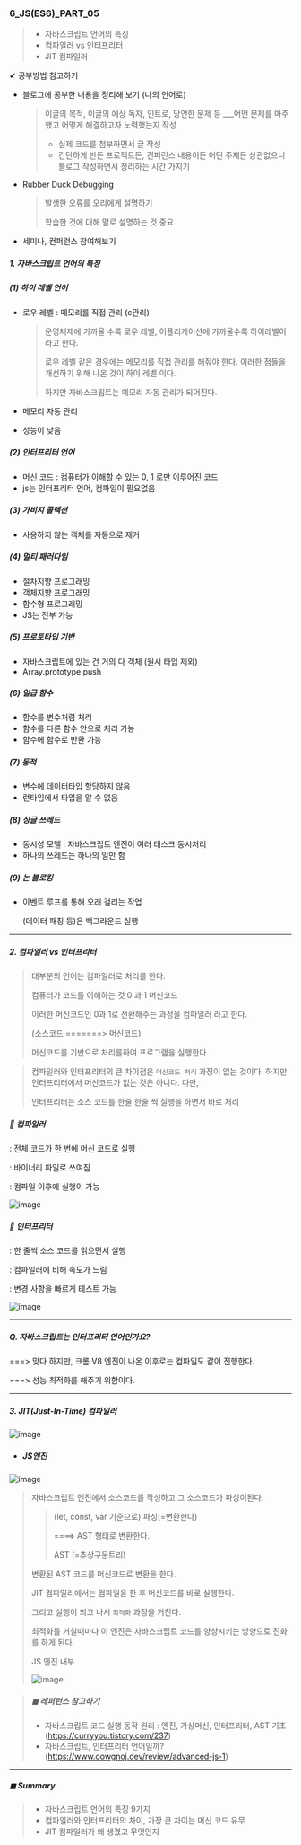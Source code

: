 ### 6_JS(ES6)_PART_05

> * 자바스크립트 언어의 특징
> * 컴파일러 vs 인터프리터 
> * JIT 컴파일러 



✔ 공부방법 참고하기 

* 블로그에 공부한 내용을 정리해 보기 (나의 언어로)

  > 이글의 목적, 이글의 예상 독자, 인트로, 당연한 문제 등
  > ___어떤 문제를 마주했고 어떻게 해결하고자 노력했는지 작성
  >
  > *  실제 코드를 첨부하면서 글 작성 
  > * 간단하게 만든 프로젝트든, 컨퍼런스 내용이든 어떤 주제든 상관없으니 블로그 작성하면서 정리하는 시간 가지기 

* Rubber Duck Debugging

  > 발생한 오류를 오리에게 설명하기 
  >
  > 학습한 것에 대해 말로 설명하는 것 중요 

* 세미나, 컨퍼런스 참여해보기 





##### 1. 자바스크립트 언어의 특징

##### (1) 하이 레벨 언어 

* 로우 레벨 : 메모리를 직접 관리 (c관리)

  > 운영체제에 가까울 수록 로우 레벨, 어플리케이션에 가까울수록 하이레벨이라고 한다. 
  >
  > 로우 레벨 같은 경우에는 메모리를 직접 관리를 해줘야 한다. 이러한 점들을 개선하기 위해 나온 것이 하이 레벨 이다. 
  >
  > 하지만 자바스크립트는 메모리 자동 관리가 되어진다. 

* 메모리 자동 관리 

* 성능이 낮음



##### (2) 인터프리터 언어 

* 머신 코드 : 컴퓨터가 이해할 수 있는 0, 1 로만 이루어진 코드 
* js는 인터프리터 언어, 컴파일이 필요없음 



##### (3) 가비지 콜렉션

* 사용하지 않는 객체를 자동으로 제거 



##### (4) 멀티 패러다임 

* 절차지향 프로그래밍 
* 객체지향 프로그래밍
* 함수형 프로그래밍
* JS는 전부 가능 



##### (5) 프로토타입 기반 

* 자바스크립트에 있는 건 거의 다 객체 (원시 타입 제외)
* Array.prototype.push 



##### (6) 일급 함수 

* 함수를 변수처럼 처리 
* 함수를 다른 함수 안으로 처리 가능
* 함수에 함수로 반환 가능 



##### (7) 동적 

* 변수에 데이터타입 할당하지 않음 
* 런타임에서 타입을 알 수 없음 



##### (8) 싱글 쓰레드 

* 동시성 모델 : 자바스크립트 엔진이 여러 태스크 동시처리 
* 하나의 쓰레드는 하나의 일만 함 



##### (9) 논 블로킹 

* 이벤트 루프를 통해 오래 걸리는 작업 

  (데이터 패칭 등)은 백그라운드 실행 



---



##### 2. 컴파일러 vs 인터프리터 

> 대부분의 언어는 컴파일러로 처리를 한다. 
>
> 컴퓨터가 코드를 이해하는 것 0 과 1 머신코드
>
> 이러한 머신코드인 0과 1로 전환해주는 과정을 컴파일러 라고 한다.
>
> (소스코드 =======> 머신코드)
>
> 머신코드를 기반으로 처리를하여 프로그램을 실행한다. 

> 컴파일러와 인터프리터의 큰 차이점은 `머신코드 처리` 과정이 없는 것이다. 하지만 인터프리터에서 머신코드가 없는 것은 아니다. 다만, 
>
> 인터프리터는 소스 코드를 한줄 한줄 씩 실행을 하면서 바로 처리

##### 🔻 컴파일러 

: 전체 코드가 한 번에 머신 코드로 실행

: 바이너리 파일로 쓰여짐

: 컴파일 이후에 실행이 가능 

![image](https://github.com/oiosu/SC-HALF-FE/assets/99783474/d07e4520-2dea-48ad-9291-81bef46676c1)


##### 🔻 인터프리터 

: 한 줄씩 소스 코드를 읽으면서 실행

: 컴파일러에 비해 속도가 느림 

: 변경 사항을 빠르게 테스트 가능 

![image](https://github.com/oiosu/SC-HALF-FE/assets/99783474/967bc92b-4132-4370-921d-d1df2eb0b2ab)

---

##### Q. 자바스크립트는 인터프리터 언어인가요? 

===> 맞다 하지만, 크롬 V8 엔진이 나온 이후로는 컴파일도 같이 진행한다. 

===> 성능 최적화를 해주기 위함이다. 

---



##### 3. JIT(Just-In-Time) 컴파일러 

![image](https://github.com/oiosu/SC-HALF-FE/assets/99783474/32889d99-ecfb-4d1f-af7d-642cdac74e54)


* ##### JS엔진

![image](https://github.com/oiosu/SC-HALF-FE/assets/99783474/69b893ba-619e-4666-bfd9-4cd9da5c874d)


> 자바스크립트 엔진에서 소스코드를 작성하고 그 소스코드가 파싱이된다.
>
> > (let, const, var 기준으로) 파싱(=변환한다)  
> >
> > ====> AST 형태로 변환한다.
> >
> > AST (=추상구문트리)
>
> 변환된 AST 코드를 머신코드로 변환을 한다. 
>
> JIT 컴파일러에서는 컴파일을 한 후 머신코드를 바로 실행한다. 
>
> 그리고 실행이 되고 나서 `최적화` 과정을 거친다. 
>
> 최적화를 거칠때마다 이 엔진은 자바스크립트 코드를 향상시키는 방향으로 진화를 하게 된다. 
>
> JS 엔진 내부 
>
> ![image](https://github.com/oiosu/SC-HALF-FE/assets/99783474/846334a7-7b75-45a2-a88c-9c3d35198bbe)




> ##### ◼ 레퍼런스 참고하기 
>
> - 자바스크립트 코드 실행 동작 원리 : 엔진, 가상머신, 인터프리터, AST 기초 (https://curryyou.tistory.com/237)
> - 자바스크립트, 인터프리터 언어일까? (https://www.oowgnoj.dev/review/advanced-js-1)



---



##### ◼ Summary

> * 자바스크립트 언어의 특징 9가지 
> * 컴파일러와 인터프리터의 차이, 가장 큰 차이는 머신 코드 유무
> * JIT 컴파일러가 왜 생겼고 무엇인지
